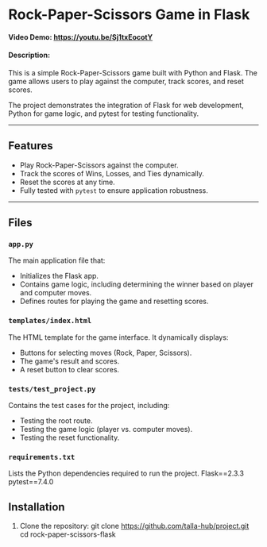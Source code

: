 # Rock-Paper-Scissors Game in Flask

#### Video Demo: https://youtu.be/Sj1txEocotY
#### Description:
This is a simple Rock-Paper-Scissors game built with Python and Flask. The game allows users to play against the computer, track scores, and reset scores.

The project demonstrates the integration of Flask for web development, Python for game logic, and pytest for testing functionality.

---

## Features
- Play Rock-Paper-Scissors against the computer.
- Track the scores of Wins, Losses, and Ties dynamically.
- Reset the scores at any time.
- Fully tested with `pytest` to ensure application robustness.

---

## Files

### `app.py`
The main application file that:
- Initializes the Flask app.
- Contains game logic, including determining the winner based on player and computer moves.
- Defines routes for playing the game and resetting scores.

### `templates/index.html`
The HTML template for the game interface. It dynamically displays:
- Buttons for selecting moves (Rock, Paper, Scissors).
- The game's result and scores.
- A reset button to clear scores.

### `tests/test_project.py`
Contains the test cases for the project, including:
- Testing the root route.
- Testing the game logic (player vs. computer moves).
- Testing the reset functionality.

### `requirements.txt`
Lists the Python dependencies required to run the project.
Flask==2.3.3
pytest==7.4.0
## Installation

1. Clone the repository:
   git clone https://github.com/talla-hub/project.git
   cd rock-paper-scissors-flask
